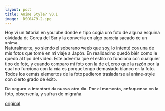 ```yaml
---
layout: post
title: Anime Style? V0.1
image: _DSC0479-2.jpg
---
```


Hoy vi un tutorial en youtube donde el tipo cogia una foto de alguna esquina olvidada de Corea del Sur y la convertia en algo parecia sacado de un anime...  
Naturalmente, yo siendo el soberano weeb que soy, lo intenté con una de mis fotos que tomé en mi viaje a Japón. En realidad no quedó bién como le quedó al tipo del video. Este advertia que el estilo no funciona con cualquier tipo de foto, y cuando comparo mi foto con la de el, creo que la razón por la cual no funciona con la mia es porque tengo demasiado blanco en la foto. Todos los demás elementos de la foto pudieron trasladarse al anime-style con cierto grado de éxito. 

De seguro lo intentaré de nuevo otro dia. Por el momento, enfoquense en la foto, observenla, y sufran de migraña.

[original](https://awesomecosmonaut.tumblr.com/image/619740171404034048)
